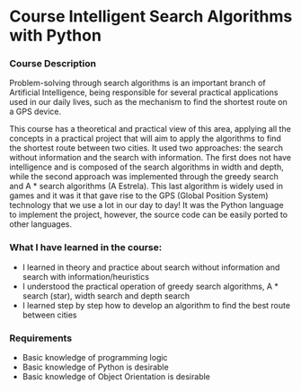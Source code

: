 # Course Intelligent Search Algorithms with Python

### Course Description
Problem-solving through search algorithms is an important branch of Artificial Intelligence, being responsible for several practical applications used in our daily lives, such as the mechanism to find the shortest route on a GPS device.

This course has a theoretical and practical view of this area, applying all the concepts in a practical project that will aim to apply the algorithms to find the shortest route between two cities.  It used two approaches: the search without information and the search with information. The first does not have intelligence and is composed of the search algorithms in width and depth, while the second approach was implemented through the greedy search and A * search algorithms (A Estrela). This last algorithm is widely used in games and it was it that gave rise to the GPS (Global Position System) technology that we use a lot in our day to day! It was the Python language to implement the project, however, the source code can be easily ported to other languages.

### What I have learned in the course:
  - I learned in theory and practice about search without information and search with information/heuristics
  - I understood the practical operation of greedy search algorithms, A * search (star), width search and depth search
  - I learned step by step how to develop an algorithm to find the best route between cities


### Requirements
- Basic knowledge of programming logic 
- Basic knowledge of Python is desirable
- Basic knowledge of Object Orientation is desirable
